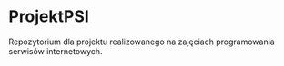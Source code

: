 # ProjektPSI
Repozytorium dla projektu realizowanego na zajęciach programowania serwisów internetowych.
